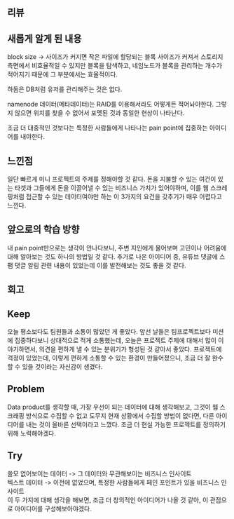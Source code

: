 ## 리뷰
## 새롭게 알게 된 내용

block size → 사이즈가 커지면 작은 파일에 할당되는 블록 사이즈가 커져서 스토리지 측면에서 비효율적일 수 있지만 블록을 탐색하고, 네임노드가 블록을 관리하는 개수가 적어지기 때문에 그 부분에서는 효율적이다.

하둡은 DB처럼 유저를 관리해주는 것은 없다.

namenode 데이터(메타데이터)는 RAID를 이용해서라도 어떻게든 적어놔야한다. 그렇지 않으면 위치를 찾을 수 없어서 포멧된 것과 동일한 현상이 나타난다.

조금 더 대중적인 것보다는 특정한 사람들에게 나타나는 pain point에 집중하는 아이디어를 내야한다.

## 느낀점
일단 빠르게 미니 프로젝트의 주제를 정해야할 것 같다. 돈을 지불할 수 있는 여건이 있는 타겟과 그들에게 돈을 이끌어낼 수 있는 비즈니스 가치가 있어야하며, 이를 웹 스크레핑처럼 접근할 수 있는 데이터여야만 하는 이 3가지의 요건을 갖추기가 매우 어렵다고 느낀다.

## 앞으로의 학습 방향
내 pain point만으로는 생각이 안나다보니, 주변 지인에게 물어보며 고민이나 어려움에 대해 알아보는 것도 하나의 방법일 것 같다.
추가로 나온 아이디어 중, 유튜브 댓글에 스팸 댓글 알림 관련 내용이 있었는데 이를 발전해보는 것도 좋을 것 같다.

## 회고
## Keep
오늘 평소보다도 팀원들과 소통이 많았던 게 좋았다. 앞선 날들은 팀프로젝트보다 미션에 집중하다보니 상대적으로 적게 소통했는데, 오늘은 프로젝트 주제에 대해서 많이 이야기하면서, 의견을 편하게 낼 수 있는 분위기가 형성된 것 같아서 좋았다. 프로젝트에 걱정이 있었는데, 이렇게 편하게 소통할 수 있는 환경이 만들어졌으니, 조금 더 잘 완수할 수 있을 것이라는 자신감이 생겼다.

## Problem
Data product를 생각할 때, 가장 우선이 되는 데이터에 대해 생각해보고, 그것이 웹 스크래핑 방식으로 수집할 수 없고 도무지 현재 상황에서 수집할 방법이 없다면, 다른 아이디어를 내는 것이 올바른 선택이라고 느꼈다. 조금 더 현실 가능한 프로젝트를 정의하기 위해 노력해야겠다.

## Try
쓸모 없어보이는 데이터 -> 그 데이터와 무관해보이는 비즈니스 인사이트</br>
텍스트 데이터 -> 이전에 없었으며, 특정한 사람들에게 페인 포인트가 있을 비즈니스 인사이트</br>
이 두 가지에 대해 생각을 해보면, 조금 더 창의적인 아이디어가 나올 것 같아, 이 관점으로 아이디어를 구성해보아야겠다.